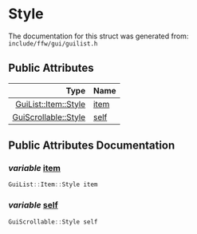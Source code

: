 Style
===================================


The documentation for this struct was generated from: `include/ffw/gui/guilist.h`



## Public Attributes

| Type | Name |
| -------: | :------- |
|  [GuiList::Item::Style](ffw_GuiList_Item_Style.html) | [item](#9148272e) |
|  [GuiScrollable::Style](ffw_GuiScrollable_Style.html) | [self](#1a7622a9) |


## Public Attributes Documentation

### _variable_ <a id="9148272e" href="#9148272e">item</a>

```cpp
GuiList::Item::Style item
```



### _variable_ <a id="1a7622a9" href="#1a7622a9">self</a>

```cpp
GuiScrollable::Style self
```





